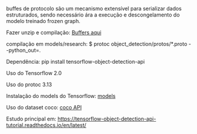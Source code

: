 buffes de protocolo são um mecanismo extensível para  serializar dados estruturados, sendo necessário ára a execução e  descongelamento do modelo treinado frozen graph.

<p>Fazer unzip e compilação: 
<a href="https://github.com/protocolbuffers/protobuf/releases">Buffers aqui</a>

<p>compilação em models/research: $ protoc object_detection/protos/*.proto --python_out=.

<p><p>Dependência: pip install tensorflow-object-detection-api

<p>Uso do Tensorflow 2.0 
<p>Uso do protoc 3.13
<p>Instalação do models do Tensorflow: <a href="https://github.com/tensorflow/models">models</a>

<p>Uso do dataset coco: <a href="https://cocodataset.org/">coco API</a>

Estudo principal em: https://tensorflow-object-detection-api-tutorial.readthedocs.io/en/latest/
